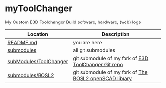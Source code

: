 # myToolChanger
My Custom E3D Toolchanger Build software, hardware, (web) logs

| Location                                         | Description                                                                                      |
|--------------------------------------------------|--------------------------------------------------------------------------------------------------|
| [README.md](README.md)                           | you are here                                                                                     |
| [submodules](subModules)                         | all git submodules                                                                               |
| [subModules/ToolChanger](subModules/ToolChanger) | git submodule of my fork of [E3D ToolChanger Git repo](https://github.com/e3donline/ToolChanger) |
| [submodules/BOSL2](submodules/BOSL2)             | git submodule of my fork of [The BOSL2 openSCAD library](https://github.com/ericmoderbacher/BOSL2)                                       |
